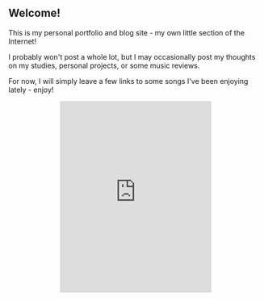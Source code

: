 ## Welcome!

This is my personal portfolio and blog site - my own little section of the Internet!

I probably won't post a whole lot, but I may occasionally post my thoughts on my studies, personal projects, or some music reviews.

For now, I will simply leave a few links to some songs I've been enjoying lately - enjoy!

<center>
<iframe src="https://embed.spotify.com/?uri=spotify%3Auser%3Ajeds6391%3Aplaylist%3A5mRhZ7vuyYmzPvClFeVwPH&theme=white"" width="300" height="380" frameborder="0" allowtransparency="true"></iframe>
</center>